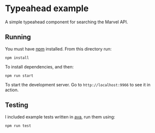 # Typeahead example
A simple typeahead component for searching the Marvel API.

## Running
You must have [npm](http://www.npmjs.org) installed. From this directory run:

```
npm install
```

To install dependencies, and then:

```
npm run start
```

To start the development server. Go to `http://localhost:9966` to see it
in action.

## Testing
I included example tests written in [ava](https://github.com/avajs/ava), run
them using:

```
npm run test
```
